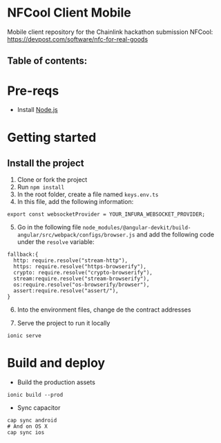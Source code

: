 # NFCool Client Mobile

Mobile client repository for the Chainlink hackathon submission NFCool: https://devpost.com/software/nfc-for-real-goods 

## Table of contents:

# Pre-reqs

- Install [Node.js](https://nodejs.org/en/)

# Getting started

## Install the project

1. Clone or fork the project
2. Run `npm install`
3. In the root folder, create a file named `keys.env.ts`
4. In this file, add the following information:
```
export const websocketProvider = YOUR_INFURA_WEBSOCKET_PROVIDER;
```
5. Go in the following file `node_modules/@angular-devkit/build-angular/src/webpack/configs/browser.js` and add the following code under the `resolve` variable:
```
fallback:{
  http: require.resolve("stream-http"),
  https: require.resolve("https-browserify"),
  crypto: require.resolve("crypto-browserify"),
  stream:require.resolve("stream-browserify"),
  os:require.resolve("os-browserify/browser"),
  assert:require.resolve("assert/"),
}
```
6. Into the environment files, change de the contract addresses


7. Serve the project to run it locally

```
ionic serve
```


# Build and deploy

- Build the production assets

```
ionic build --prod
```

- Sync capacitor

```
cap sync android
# And on OS X
cap sync ios
```
